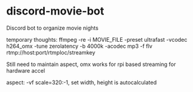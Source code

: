 # discord-movie-bot
Discord bot to organize movie nights

temporary thoughts:
 ffmpeg -re -i MOVIE_FILE -preset ultrafast -vcodec h264_omx -tune zerolatency -b 4000k -acodec mp3 -f flv rtmp://host:port/rtmploc/streamkey
 
 Still need to maintain aspect, omx works for rpi based streaming for hardware accel
 
aspect: -vf scale=320:-1, set width, height is autocalculated
